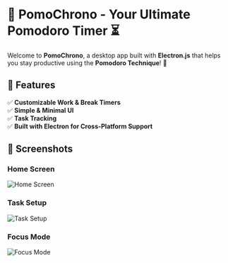 # 🍅 PomoChrono - Your Ultimate Pomodoro Timer ⏳

Welcome to **PomoChrono**, a desktop app built with **Electron.js** that helps you stay productive using the **Pomodoro Technique**! 🚀  

## 🎯 Features
✅ **Customizable Work & Break Timers**  
✅ **Simple & Minimal UI**  
✅ **Task Tracking**  
✅ **Built with Electron for Cross-Platform Support**  

## 📸 Screenshots
### **Home Screen**
![Home Screen](D:\Pomodoro\assets\home-screen.png)

### **Task Setup**
![Task Setup](assets/set-task.png)

### **Focus Mode**
![Focus Mode](assets/break-timer.png)


